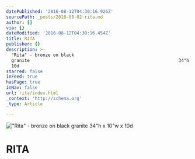 ```yaml
---
datePublished: '2016-08-12T04:30:16.926Z'
sourcePath: _posts/2016-08-02-rita.md
author: []
via: {}
dateModified: '2016-08-12T04:30:16.454Z'
title: RITA
publisher: {}
description: >-
  "Rita" - bronze on black
  granite                                                         34"h x 10"w x
  10d
starred: false
inFeed: true
hasPage: true
inNav: false
url: rita/index.html
_context: 'http://schema.org'
_type: Article

---
```

!["Rita" - bronze on black granite                                                         34"h x 10"w x 10d](https://s3-us-west-2.amazonaws.com/the-grid-img/p/edb256dc83d3cf5fd3c62bd6eb867068e4d70515.jpg)

# **RITA**